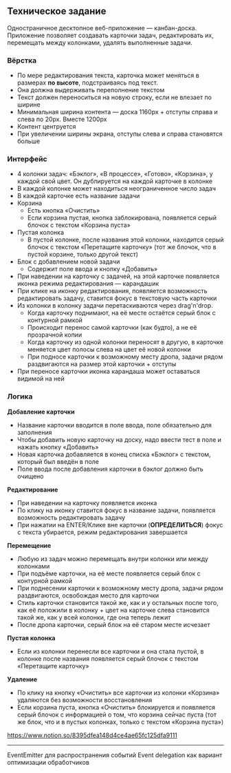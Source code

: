 ## Техническое задание

Одностраничное десктопное веб-приложение — канбан-доска. Приложение позволяет создавать карточки задач, редактировать их, перемещать между колонками, удалять выполненные задачи.

### Вёрстка

- По мере редактирования текста, карточка может меняться в размерах **по высоте**, подстраиваясь под текст.
- Она должна выдерживать переполнение текстом
- Текст должен переноситься на новую строку, если не влезает по ширине
- Минимальная ширина контента — доска 1160px + отступы справа и слева по 20px. Вместе 1200px
- Контент центруется
- При увеличении ширины экрана, отступы слева и справа становятся больше

### Интерфейс

- 4 колонки задач: «Бэклог», «В процессе», «Готово», «Корзина», у каждой свой цвет. Он дублируется на каждой карточке в колонке
- В каждой колонке может находиться неограниченное число задач
- В каждой карточке есть название задачи
- Корзина
    - Есть кнопка «Очистить»
    - Если корзина пустая, кнопка заблокирована, появляется серый блочок с текстом «Корзина пуста»
- Пустая колонка
    - В пустой колонке, после названия этой колонки, находится серый блочок с текстом «Перетащите карточку» (тот же блочок, что в пустой корзине, только другой текст)
- Блок с добавлением новой задачи
    - Содержит поле ввода и кнопку «Добавить»
- При наведении на карточку с задачей, на этой карточке появляется иконка режима редактирования — карандашик
- При клике на иконку редактирования, появляется возможность редактировать задачу, ставится фокус в текстовую часть карточки
- Из колонки в колонку задачи перетаскиваются через drag'n'drop.
    - Когда карточку поднимают, на её месте остаётся серый блок с контурной рамкой
    - Происходит перенос самой карточки (как будто), а не её прозрачной копии
    - Когда карточку из одной колонки переносят в другую, в карточке меняется цвет полосы слева на цвет её новой колонки
    - При подносе карточки к возможному месту дропа, задачи рядом раздвигаются на размер этой карточки + отступы
- При переносе карточки иконка карандаша может оставаться видимой на ней

### Логика

**Добавление карточки**

- Название карточки вводится в поле ввода, поле обязательно для заполнения
- Чтобы добавить новую карточку на доску, надо ввести тест в поле и нажать кнопку «Добавить»
- Новая карточка добавляется в конец списка «Бэклог» с текстом, который был введён в поле
- Поле ввода после добавления карточки в бэклог должно быть очищено

**Редактирование**

- При наведении на карточку появляется иконка
- По клику на иконку ставится фокус в название задачи, появляется возможность редактировать задачу
- При нажатии на ENTER/Клике вне карточки (**ОПРЕДЕЛИТЬСЯ**) фокус с текста убирается, режим редактирования завершается

**Перемещение**

- Любую из задач можно перемещать внутри колонки или между колонками
- При подъёме карточки, на её месте появляется серый блок с контурной рамкой
- При поднесении карточки к возможному месту дропа, задачи рядом раздвигаются, освобождая место для карточки
- Стиль карточки становится такой же, как и у остальных после того, как её положили в колонку + цвет на карточке слева становится такой же, как у всей колонки, где она теперь лежит
- После дропа карточки, серый блок на её старом месте исчезает

**Пустая колонка**

- Если из колонки перенесли все карточки и она стала пустой, в колонке после  названия появляется серый блочок с текстом «Перетащите карточку»

**Удаление**

- По клику на кнопку «Очистить» все карточки из колонки «Корзина» удаляются без возможности восстановления
- Если корзина пуста, кнопка «Очистить» блокируется и появляется серый блочок с информацией о том, что корзина сейчас пуста (тот же блок, что и в пустых колонках, только с текстом «Корзина пуста»)

https://www.notion.so/8395dfea148d4ce4ae65fc125dfa9111


----

EventEmitter для распространения событий
Event delegation как вариант оптимизации обработчиков

